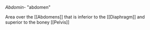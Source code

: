 *Abdomin-* "abdomen"

Area over the [[Abdomens]] that is inferior to the [[Diaphragm]] and superior to the boney [[Pelvis]]